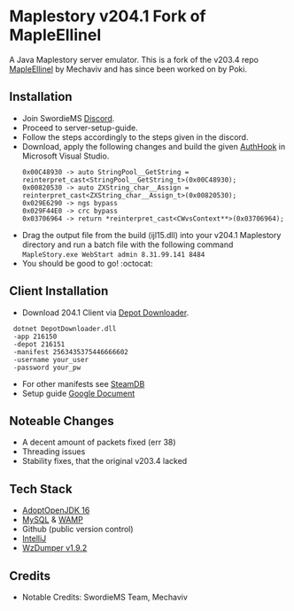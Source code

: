 # Maplestory v204.1 Fork of MapleEllinel

A Java Maplestory server emulator. This is a fork of the v203.4 repo [MapleEllinel](https://forum.ragezone.com/f427/mapleellinel-v203-4-based-swordie-1160913/) by Mechaviv and has since been worked on by Poki.

## Installation
- Join SwordieMS [Discord](https://discord.gg/qzjWZP7hc5).
- Proceed to server-setup-guide.
- Follow the steps accordingly to the steps given in the discord.
- Download, apply the following changes and build the given [AuthHook](https://github.com/pokiuwu/AuthHook-v203.4) in Microsoft Visual Studio.
  ```
  0x00C48930 -> auto StringPool__GetString = reinterpret_cast<StringPool__GetString_t>(0x00C48930);
  0x00820530 -> auto ZXString_char__Assign = reinterpret_cast<ZXString_char__Assign_t>(0x00820530);
  0x029E6290 -> ngs bypass
  0x029F44E0 -> crc bypass
  0x03706964 -> return *reinterpret_cast<CWvsContext**>(0x03706964);  
  ```
- Drag the output file from the build (ijl15.dll) into your v204.1 Maplestory directory and run a batch file with the following command `MapleStory.exe WebStart admin 8.31.99.141 8484`
- You should be good to go! :octocat:

## Client Installation


- Download 204.1 Client via [Depot Downloader](https://github.com/SteamRE/DepotDownloader).
 ```
  dotnet DepotDownloader.dll
  -app 216150 
  -depot 216151 
  -manifest 2563435375446666602 
  -username your_user
  -password your_pw
  ````

- For other manifests see [SteamDB](https://steamdb.info/depot/216151/manifests/)
- Setup guide [Google Document](https://docs.google.com/document/d/1BT0IEIUhEIrS9XWISzKcXiSY89PnACYBHnoNI7gIom8/edit?usp=sharing)

## Noteable Changes
- A decent amount of packets fixed (err 38)
- Threading issues
- Stability fixes, that the original v203.4 lacked

## Tech Stack
- [AdoptOpenJDK 16](https://adoptopenjdk.net/releases.html?variant=openjdk16&jvmVariant=hotspot)
- [MySQL](https://dev.mysql.com/downloads/workbench/) & [WAMP](https://www.wampserver.com/en/)
- Github (public version control)
- [IntelliJ](https://www.jetbrains.com/idea/)
- [WzDumper v1.9.2](https://github.com/Xterminatorz/WZ-Dumper/releases/tag/1.9.2)

## Credits
- Notable Credits: SwordieMS Team, Mechaviv
